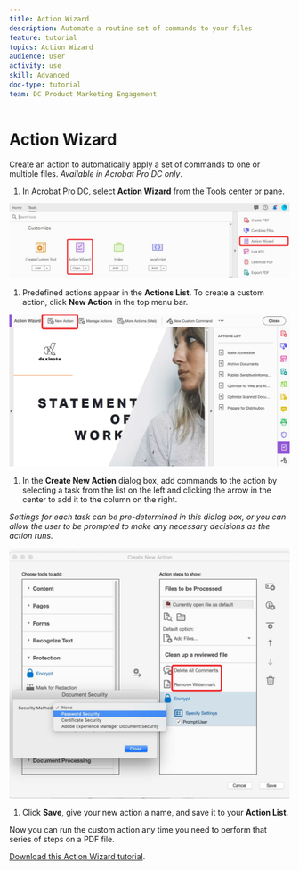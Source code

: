 ```yaml
---
title: Action Wizard
description: Automate a routine set of commands to your files
feature: tutorial
topics: Action Wizard
audience: User
activity: use
skill: Advanced
doc-type: tutorial
team: DC Product Marketing Engagement
---
```


# Action Wizard

Create an action to automatically apply a set of commands to one or multiple files. *Available in Acrobat Pro DC only*.

1. In Acrobat Pro DC, select **Action Wizard** from the Tools center or pane.

![Action Wizard Step 1](../assets/ActionWizard_1.png)

1. Predefined actions appear in the **Actions List**. To create a custom action, click **New Action** in the top menu bar.

![Action Wizard Step 2](../assets/ActionWizard_2.png)

1. In the **Create New Action** dialog box, add commands to the action by selecting a task from the list on the left and clicking the arrow in the center to add it to the column on the right.

*Settings for each task can be pre-determined in this dialog box, or you can allow the user to be prompted to make any necessary decisions as the action runs.*

![Action Wizard Step 3](../assets/ActionWizard_3.png)

1. Click **Save**, give your new action a name, and save it to your **Action List**.

Now you can run the custom action any time you need to perform that series of steps on a PDF file.

[Download this Action Wizard tutorial](../assets/AcrobatDCActionWizard.pdf).    